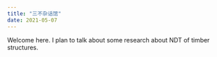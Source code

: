 ```yaml
---
title: "三不杂话馆"
date: 2021-05-07
---
```


Welcome here. I plan to talk about some research about NDT of timber structures.
